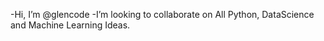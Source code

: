 -Hi, I’m @glencode
-I’m looking to collaborate on All Python, DataScience and Machine Learning Ideas.

